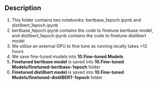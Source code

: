 ## Description
1) This folder contains two notebooks: bertbase_1epoch.ipynb and distilbert_1epoch.ipynb
2) bertbase_1epoch.ipynb contains the code to finetune bertbase model, and distilbert_1epoch.ipynb contains the code to finetune distilbert model
3) We utilize an external GPU to fine tune as running locally takes >12 hours
4) We save fine-tuned models into <b>10.Fine-tuned Models</b>
5) <b>Finetuned bertbase model</b> is saved into <b>10.Fine-tuned Models/finetuned-bertbase-1epoch</b> folder
6) <b>Finetuned distilbert model</b> is saved into <b>10.Fine-tuned Models/finetuned-distilBERT-1epoch</b> folder

